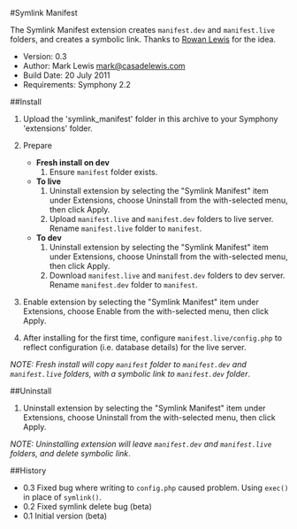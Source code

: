 #Symlink Manifest

The Symlink Manifest extension creates `manifest.dev` and `manifest.live` folders, and creates a symbolic link. Thanks to [Rowan Lewis](http://rowanlewis.com/using-git-and-symphony-cms) for the idea.

- Version: 0.3
- Author: Mark Lewis <mark@casadelewis.com>
- Build Date: 20 July 2011
- Requirements: Symphony 2.2

##Install

1. Upload the 'symlink_manifest' folder in this archive to your Symphony
   'extensions' folder.
2. Prepare
    - **Fresh install on dev**
        1. Ensure `manifest` folder exists.
    - **To live**
        1. Uninstall extension by selecting the "Symlink Manifest" item under Extensions, choose Uninstall from the with-selected menu, then click Apply.
        2. Upload `manifest.live` and `manifest.dev` folders to live server. Rename `manifest.live` folder to `manifest`.
    - **To dev**
        1. Uninstall extension by selecting the "Symlink Manifest" item under Extensions, choose Uninstall from the with-selected menu, then click Apply.
        2. Download `manifest.live` and `manifest.dev` folders to dev server. Rename `manifest.dev` folder to `manifest`.
3. Enable extension by selecting the "Symlink Manifest" item under Extensions, choose Enable
   from the with-selected menu, then click Apply.
	 
4. After installing for the first time, configure `manifest.live/config.php` to reflect configuration (i.e. database details) for the live server.

*NOTE: Fresh install will copy `manifest` folder to `manifest.dev` and `manifest.live` folders, with a symbolic link to `manifest.dev` folder*.

##Uninstall

1. Uninstall extension by selecting the "Symlink Manifest" item under Extensions, choose Uninstall from the with-selected menu, then click Apply.

*NOTE: Uninstalling extension will leave `manifest.dev` and `manifest.live` folders, and delete symbolic link*.

##History

- 0.3 Fixed bug where writing to `config.php` caused problem. Using `exec()` in place of `symlink()`.
- 0.2 Fixed symlink delete bug (beta)
- 0.1 Initial version (beta)